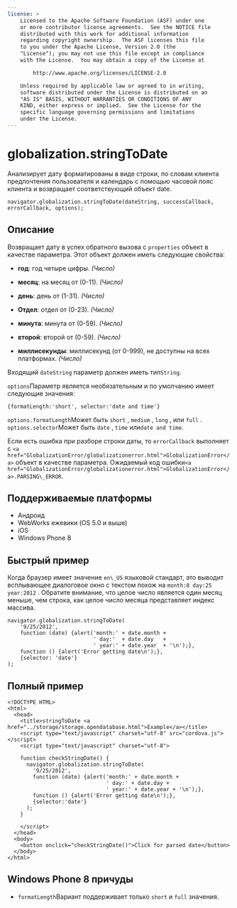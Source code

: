 ```yaml
---
license: >
    Licensed to the Apache Software Foundation (ASF) under one
    or more contributor license agreements.  See the NOTICE file
    distributed with this work for additional information
    regarding copyright ownership.  The ASF licenses this file
    to you under the Apache License, Version 2.0 (the
    "License"); you may not use this file except in compliance
    with the License.  You may obtain a copy of the License at

        http://www.apache.org/licenses/LICENSE-2.0

    Unless required by applicable law or agreed to in writing,
    software distributed under the License is distributed on an
    "AS IS" BASIS, WITHOUT WARRANTIES OR CONDITIONS OF ANY
    KIND, either express or implied.  See the License for the
    specific language governing permissions and limitations
    under the License.
---
```


# globalization.stringToDate

Анализирует дату форматированы в виде строки, по словам клиента предпочтения пользователя и календарь с помощью часовой пояс клиента и возвращает соответствующий объект date.

    navigator.globalization.stringToDate(dateString, successCallback, errorCallback, options);
    

## Описание

Возвращает дату в успех обратного вызова с `properties` объект в качестве параметра. Этот объект должен иметь следующие свойства:

*   **год**: год четыре цифры. *(Число)*

*   **месяц**: на месяц от (0-11). *(Число)*

*   **день**: день от (1-31). *(Число)*

*   **Отдел**: отдел от (0-23). *(Число)*

*   **минута**: минута от (0-59). *(Число)*

*   **второй**: второй от (0-59). *(Число)*

*   **миллисекунды**: миллисекунд (от 0-999), не доступны на всех платформах. *(Число)*

Входящий `dateString` параметр должен иметь тип`String`.

`options`Параметр является необязательным и по умолчанию имеет следующие значения:

    {formatLength:'short', selector:'date and time'}
    

`options.formatLength`Может быть `short` , `medium` , `long` , или `full` . `options.selector`Может быть `date` , `time` или`date and
time`.

Если есть ошибка при разборе строки даты, то `errorCallback` выполняет с `<a href="GlobalizationError/globalizationerror.html">GlobalizationError</a>` объект в качестве параметра. Ожидаемый код ошибки`<a href="GlobalizationError/globalizationerror.html">GlobalizationError</a>.PARSING\_ERROR`.

## Поддерживаемые платформы

*   Андроид
*   WebWorks ежевики (OS 5.0 и выше)
*   iOS
*   Windows Phone 8

## Быстрый пример

Когда браузер имеет значение `en\_US` языковой стандарт, это выводит всплывающее диалоговое окно с текстом похож на `month:8 day:25 year:2012` . Обратите внимание, что целое число является один месяц меньше, чем строка, как целое число месяца представляет индекс массива.

    navigator.globalization.stringToDate(
        '9/25/2012',
        function (date) {alert('month:' + date.month +
                               ' day:'  + date.day   +
                               ' year:' + date.year  + '\n');},
        function () {alert('Error getting date\n');},
        {selector: 'date'}
    );
    

## Полный пример

    <!DOCTYPE HTML>
    <html>
      <head>
        <title>stringToDate <a href="../storage/storage.opendatabase.html">Example</a></title>
        <script type="text/javascript" charset="utf-8" src="cordova.js"></script>
        <script type="text/javascript" charset="utf-8">
    
        function checkStringDate() {
          navigator.globalization.stringToDate(
            '9/25/2012',
            function (date) {alert('month:' + date.month +
                                   ' day:' + date.day +
                                   ' year:' + date.year + '\n');},
            function () {alert('Error getting date\n');},
            {selector:'date'}
          );
        }
    
        </script>
      </head>
      <body>
        <button onclick="checkStringDate()">Click for parsed date</button>
      </body>
    </html>
    

## Windows Phone 8 причуды

*   `formatLength`Вариант поддерживает только `short` и `full` значения.